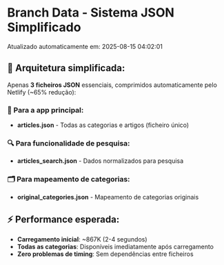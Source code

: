 # Branch Data - Sistema JSON Simplificado
Atualizado automaticamente em: 2025-08-15 04:02:01

## 🎯 Arquitetura simplificada:
Apenas **3 ficheiros JSON** essenciais, comprimidos automaticamente pelo Netlify (~65% redução):

### 📱 Para a app principal:
- **articles.json** - Todas as categorias e artigos (ficheiro único)

### 🔍 Para funcionalidade de pesquisa:
- **articles_search.json** - Dados normalizados para pesquisa

### 🗂️ Para mapeamento de categorias:
- **original_categories.json** - Mapeamento de categorias originais

## ⚡ Performance esperada:
- **Carregamento inicial**: ~867K (2-4 segundos)
- **Todas as categorias**: Disponíveis imediatamente após carregamento
- **Zero problemas de timing**: Sem dependências entre ficheiros
